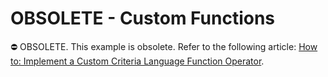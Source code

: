 
# OBSOLETE - Custom Functions


⛔ OBSOLETE. This example is obsolete. Refer to the following article: [How to: Implement a Custom Criteria Language Function Operator](https://docs.devexpress.com/XPO/5206/examples/how-to-implement-a-custom-criteria-language-function-operator).
